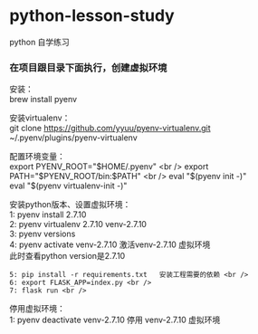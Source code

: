 # python-lesson-study
python 自学练习

### 在项目跟目录下面执行，创建虚拟环境<br />
安装：  <br />
    brew install pyenv  <br />

安装virtualenv：<br />
    git clone https://github.com/yyuu/pyenv-virtualenv.git ~/.pyenv/plugins/pyenv-virtualenv <br />

配置环境变量：<br />
    export PYENV_ROOT="$HOME/.pyenv"  <br />
    export PATH="$PYENV_ROOT/bin:$PATH"  <br />
    eval "$(pyenv init -)"  <br />
    eval "$(pyenv virtualenv-init -)" <br />

安装python版本、设置虚拟环境：<br />
    1: pyenv install 2.7.10<br />
    2: pyenv virtualenv 2.7.10 venv-2.7.10<br />
    3: pyenv versions<br />
    4: pyenv activate venv-2.7.10   激活venv-2.7.10 虚拟环境<br />
       此时查看python version是2.7.10<br />

    5: pip install -r requirements.txt   安装工程需要的依赖 <br />
    6: export FLASK_APP=index.py <br />
    7: flask run <br />

停用虚拟环境：    <br />
    1: pyenv deactivate venv-2.7.10      停用 venv-2.7.10 虚拟环境<br />
